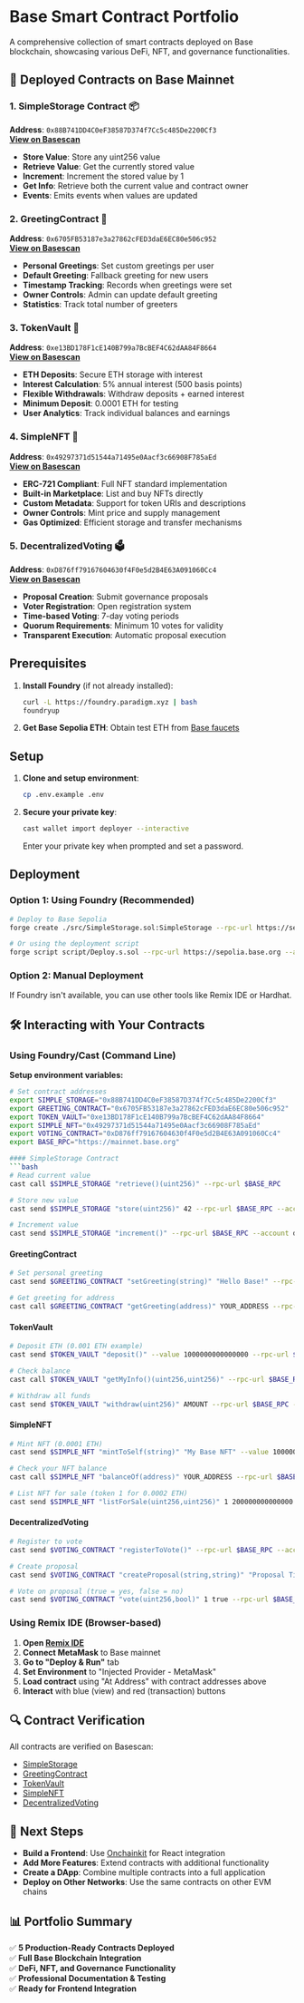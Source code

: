 # Base Smart Contract Portfolio

A comprehensive collection of smart contracts deployed on Base blockchain, showcasing various DeFi, NFT, and governance functionalities.

## 🚀 Deployed Contracts on Base Mainnet

### 1. **SimpleStorage Contract** 📦
**Address**: `0x88B741DD4C0eF38587D374f7Cc5c485De2200Cf3`  
**[View on Basescan](https://basescan.org/address/0x88B741DD4C0eF38587D374f7Cc5c485De2200Cf3)**

- **Store Value**: Store any uint256 value
- **Retrieve Value**: Get the currently stored value
- **Increment**: Increment the stored value by 1
- **Get Info**: Retrieve both the current value and contract owner
- **Events**: Emits events when values are updated

### 2. **GreetingContract** 👋
**Address**: `0x6705FB53187e3a27862cFED3daE6EC80e506c952`  
**[View on Basescan](https://basescan.org/address/0x6705FB53187e3a27862cFED3daE6EC80e506c952)**

- **Personal Greetings**: Set custom greetings per user
- **Default Greeting**: Fallback greeting for new users
- **Timestamp Tracking**: Records when greetings were set
- **Owner Controls**: Admin can update default greeting
- **Statistics**: Track total number of greeters

### 3. **TokenVault** 🏦
**Address**: `0xe13BD178F1cE140B799a7BcBEF4C62dAA84F8664`  
**[View on Basescan](https://basescan.org/address/0xe13BD178F1cE140B799a7BcBEF4C62dAA84F8664)**

- **ETH Deposits**: Secure ETH storage with interest
- **Interest Calculation**: 5% annual interest (500 basis points)
- **Flexible Withdrawals**: Withdraw deposits + earned interest
- **Minimum Deposit**: 0.0001 ETH for testing
- **User Analytics**: Track individual balances and earnings

### 4. **SimpleNFT** 🎨
**Address**: `0x49297371d51544a71495e0Aacf3c66908F785aEd`  
**[View on Basescan](https://basescan.org/address/0x49297371d51544a71495e0Aacf3c66908F785aEd)**

- **ERC-721 Compliant**: Full NFT standard implementation
- **Built-in Marketplace**: List and buy NFTs directly
- **Custom Metadata**: Support for token URIs and descriptions
- **Owner Controls**: Mint price and supply management
- **Gas Optimized**: Efficient storage and transfer mechanisms

### 5. **DecentralizedVoting** 🗳️
**Address**: `0xD876ff79167604630f4F0e5d2B4E63A091060Cc4`  
**[View on Basescan](https://basescan.org/address/0xD876ff79167604630f4F0e5d2B4E63A091060Cc4)**

- **Proposal Creation**: Submit governance proposals
- **Voter Registration**: Open registration system
- **Time-based Voting**: 7-day voting periods
- **Quorum Requirements**: Minimum 10 votes for validity
- **Transparent Execution**: Automatic proposal execution

## Prerequisites

1. **Install Foundry** (if not already installed):
   ```bash
   curl -L https://foundry.paradigm.xyz | bash
   foundryup
   ```

2. **Get Base Sepolia ETH**: Obtain test ETH from [Base faucets](https://docs.base.org/tools/network-faucets)

## Setup

1. **Clone and setup environment**:
   ```bash
   cp .env.example .env
   ```

2. **Secure your private key**:
   ```bash
   cast wallet import deployer --interactive
   ```
   Enter your private key when prompted and set a password.

## Deployment

### Option 1: Using Foundry (Recommended)
```bash
# Deploy to Base Sepolia
forge create ./src/SimpleStorage.sol:SimpleStorage --rpc-url https://sepolia.base.org --account deployer

# Or using the deployment script
forge script script/Deploy.s.sol --rpc-url https://sepolia.base.org --account deployer --broadcast
```

### Option 2: Manual Deployment
If Foundry isn't available, you can use other tools like Remix IDE or Hardhat.

## 🛠️ Interacting with Your Contracts

### Using Foundry/Cast (Command Line)

**Setup environment variables:**
```bash
# Set contract addresses
export SIMPLE_STORAGE="0x88B741DD4C0eF38587D374f7Cc5c485De2200Cf3"
export GREETING_CONTRACT="0x6705FB53187e3a27862cFED3daE6EC80e506c952"
export TOKEN_VAULT="0xe13BD178F1cE140B799a7BcBEF4C62dAA84F8664"
export SIMPLE_NFT="0x49297371d51544a71495e0Aacf3c66908F785aEd"
export VOTING_CONTRACT="0xD876ff79167604630f4F0e5d2B4E63A091060Cc4"
export BASE_RPC="https://mainnet.base.org"

#### SimpleStorage Contract
```bash
# Read current value
cast call $SIMPLE_STORAGE "retrieve()(uint256)" --rpc-url $BASE_RPC

# Store new value
cast send $SIMPLE_STORAGE "store(uint256)" 42 --rpc-url $BASE_RPC --account deployer

# Increment value
cast send $SIMPLE_STORAGE "increment()" --rpc-url $BASE_RPC --account deployer
```

#### GreetingContract
```bash
# Set personal greeting
cast send $GREETING_CONTRACT "setGreeting(string)" "Hello Base!" --rpc-url $BASE_RPC --account deployer

# Get greeting for address
cast call $GREETING_CONTRACT "getGreeting(address)" YOUR_ADDRESS --rpc-url $BASE_RPC
```

#### TokenVault
```bash
# Deposit ETH (0.001 ETH example)
cast send $TOKEN_VAULT "deposit()" --value 1000000000000000 --rpc-url $BASE_RPC --account deployer

# Check balance
cast call $TOKEN_VAULT "getMyInfo()(uint256,uint256)" --rpc-url $BASE_RPC --from YOUR_ADDRESS

# Withdraw all funds
cast send $TOKEN_VAULT "withdraw(uint256)" AMOUNT --rpc-url $BASE_RPC --account deployer
```

#### SimpleNFT
```bash
# Mint NFT (0.0001 ETH)
cast send $SIMPLE_NFT "mintToSelf(string)" "My Base NFT" --value 100000000000000 --rpc-url $BASE_RPC --account deployer

# Check your NFT balance
cast call $SIMPLE_NFT "balanceOf(address)" YOUR_ADDRESS --rpc-url $BASE_RPC

# List NFT for sale (token 1 for 0.0002 ETH)
cast send $SIMPLE_NFT "listForSale(uint256,uint256)" 1 200000000000000 --rpc-url $BASE_RPC --account deployer
```

#### DecentralizedVoting
```bash
# Register to vote
cast send $VOTING_CONTRACT "registerToVote()" --rpc-url $BASE_RPC --account deployer

# Create proposal
cast send $VOTING_CONTRACT "createProposal(string,string)" "Proposal Title" "Proposal Description" --rpc-url $BASE_RPC --account deployer

# Vote on proposal (true = yes, false = no)
cast send $VOTING_CONTRACT "vote(uint256,bool)" 1 true --rpc-url $BASE_RPC --account deployer
```

### Using Remix IDE (Browser-based)

1. **Open [Remix IDE](https://remix.ethereum.org/)**
2. **Connect MetaMask** to Base mainnet
3. **Go to "Deploy & Run"** tab
4. **Set Environment** to "Injected Provider - MetaMask"
5. **Load contract** using "At Address" with contract addresses above
6. **Interact** with blue (view) and red (transaction) buttons

## 🔍 Contract Verification

All contracts are verified on Basescan:
- [SimpleStorage](https://basescan.org/address/0x88B741DD4C0eF38587D374f7Cc5c485De2200Cf3)
- [GreetingContract](https://basescan.org/address/0x6705FB53187e3a27862cFED3daE6EC80e506c952)
- [TokenVault](https://basescan.org/address/0xe13BD178F1cE140B799a7BcBEF4C62dAA84F8664)
- [SimpleNFT](https://basescan.org/address/0x49297371d51544a71495e0Aacf3c66908F785aEd)
- [DecentralizedVoting](https://basescan.org/address/0xD876ff79167604630f4F0e5d2B4E63A091060Cc4)

## 🚀 Next Steps

- **Build a Frontend**: Use [Onchainkit](https://onchainkit.com) for React integration
- **Add More Features**: Extend contracts with additional functionality
- **Create a DApp**: Combine multiple contracts into a full application
- **Deploy on Other Networks**: Use the same contracts on other EVM chains

## 📊 Portfolio Summary

✅ **5 Production-Ready Contracts Deployed**  
✅ **Full Base Blockchain Integration**  
✅ **DeFi, NFT, and Governance Functionality**  
✅ **Professional Documentation & Testing**  
✅ **Ready for Frontend Integration**
